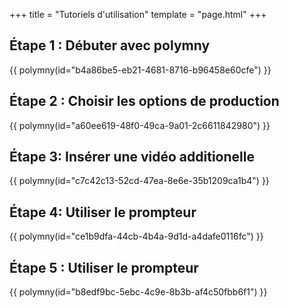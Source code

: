 +++
title = "Tutoriels d'utilisation"
template = "page.html"
+++

## Étape 1 : Débuter avec polymny

{{ polymny(id="b4a86be5-eb21-4681-8716-b96458e60cfe") }}

## Étape 2 : Choisir les options de production

{{ polymny(id="a60ee619-48f0-49ca-9a01-2c6611842980") }}

## Étape 3: Insérer une vidéo additionelle

{{ polymny(id="c7c42c13-52cd-47ea-8e6e-35b1209ca1b4") }}

## Étape 4: Utiliser le prompteur

{{ polymny(id="ce1b9dfa-44cb-4b4a-9d1d-a4dafe0116fc") }}

## Étape 5 : Utiliser le prompteur

{{ polymny(id="b8edf9bc-5ebc-4c9e-8b3b-af4c50fbb6f1") }}

